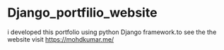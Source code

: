 # Django_portfilio_website
i developed this portfolio using python Django framework.to see the the website visit https://mohdkumar.me/

